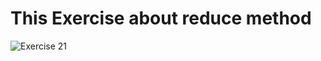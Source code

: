 <h1> This Exercise about reduce method</h1>


![Exercise 21](https://github.com/azzatosma/dugsiiye-js-exercises/blob/main/assets/jsexe21.jpg)

